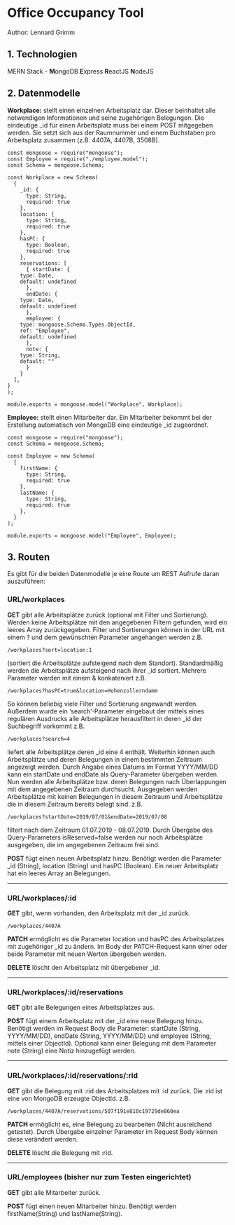 # Office Occupancy Tool
Author: Lennard Grimm


## 1. Technologien

MERN Stack - **M**ongoDB **E**xpress **R**eactJS **N**odeJS

## 2. Datenmodelle
**Workplace:**
stellt einen einzelnen Arbeitsplatz dar. Dieser beinhaltet alle notwendigen Informationen und seine zugehörigen Belegungen. Die eindeutige _id für einen Arbeitsplatz muss bei einem POST mitgegeben werden. Sie setzt sich aus der Raumnummer und einem Buchstaben pro Arbeitsplatz zusammen (z.B. 4407A, 4407B, 3508B).

	const mongoose = require("mongoose");
	const Employee = require("./employee.model");
	const Schema = mongoose.Schema;

	const Workplace = new Schema(
	  {
	    _id: {
	      type: String,
	      required: true
	    },
	    location: {
	      type: String,
	      required: true
	    },
	    hasPC: {
	      type: Boolean,
	      required: true
	    },
	    reservations: [
	      { startDate: {
		type: Date,
		default: undefined
	      },
	      endDate: {
		type: Date,
		default: undefined
	      },
	      employee: {
		type: mongoose.Schema.Types.ObjectId,
		ref: "Employee",
		default: undefined
	      },
	      note: {
		type: String,
		default: ""
	      }
	    }
	  ],
	}
	);

	module.exports = mongoose.model("Workplace", Workplace);


**Employee:**
stellt einen Mitarbeiter dar. Ein Mitarbeiter bekommt bei der Erstellung automatisch von MongoDB eine eindeutige _id zugeordnet.

	const mongoose = require("mongoose");
	const Schema = mongoose.Schema;

	const Employee = new Schema(
	  {
	    firstName: {
	      type: String,
	      required: true
	    },
	    lastName: {
	      type: String,
	      required: true
	    },
	  }
	);

	module.exports = mongoose.model("Employee", Employee);

## 3. Routen

Es gibt für die beiden Datenmodelle je eine Route um REST Aufrufe daran auszuführen:


### URL/workplaces
**GET** gibt alle Arbeitsplätze zurück (optional mit Filter und Sortierung). Werden keine Arbeitsplätze mit den angegebenen Filtern gefunden, wird ein leeres Array zurückgegeben. Filter und Sortierungen können in der URL mit einem ? und dem gewünschten Parameter angehangen werden z.B.

	/workplaces?sort=location:1
(sortiert die Arbeitsplätze aufsteigend nach dem Standort).
Standardmäßig werden die Arbeitsplätze aufsteigend nach ihrer _id sortiert. Mehrere Parameter werden mit einem & konkateniert z.B.

	/workplaces?hasPC=true&location=Hohenzollerndamm
So können beliebig viele Filter und Sortierung angewandt werden.
Außerdem wurde ein ‘search’-Parameter eingebaut der mittels eines regulären Ausdrucks alle Arbeitsplätze herausfiltert in deren _id der Suchbegriff vorkommt z.B.

	/workplaces?search=4
liefert alle Arbeitsplätze deren _id eine 4 enthält.
Weiterhin können auch Arbeitsplätze und deren Belegungen in einem bestimmten Zeitraum angezeigt werden. Durch Angabe eines Datums im Format YYYY/MM/DD kann ein startDate und endDate als Query-Parameter übergeben werden. Nun werden alle Arbeitsplätze bzw. deren Belegungen nach Überlappungen mit dem angegebenen Zeitraum durchsucht. Ausgegeben werden Arbeitsplätze mit keinen Belegungen in diesem Zeitraum und Arbeitsplätze die in diesem Zeitraum bereits belegt sind. z.B.

	/workplaces?startDate=2019/07/01&endDate=2019/07/08
filtert nach dem Zeitraum 01.07.2019 - 08.07.2019.
Durch Übergabe des Query-Parameters isReserved=false werden nur noch Arbeitsplätze ausgegeben, die im angegebenen Zeitraum frei sind.

**POST** fügt einen neuen Arbeitsplatz hinzu.
Benötigt werden die Parameter _id (String), location (String) und hasPC (Boolean). Ein neuer Arbeitsplatz hat ein leeres Array an Belegungen.

---
### URL/workplaces/:id
**GET** gibt, wenn vorhanden, den Arbeitsplatz mit der _id zurück.

	/workplaces/4407A
**PATCH** ermöglicht es die Parameter location und hasPC des Arbeitsplatzes mit zugehöriger _id zu ändern. Im Body der PATCH-Request kann einer oder beide Parameter mit neuen Werten übergeben werden.

**DELETE** löscht den Arbeitsplatz mit übergebener _id.

---
### URL/workplaces/:id/reservations
**GET** gibt alle Belegungen eines Arbeitsplatzes aus.

**POST** fügt einem Arbeitsplatz mit der _id eine neue Belegung hinzu. Benötigt werden im Request Body die Parameter: startDate (String, YYYY/MM/DD), endDate (String, YYYY/MM/DD) und employee (String, mittels einer ObjectId). Optional kann einer Belegung mit dem Parameter note (String) eine Notiz hinzugefügt werden.

---
### URL/workplaces/:id/reservations/:rid
**GET** gibt die Belegung mit :rid des Arbeitsplatzes mit :id zurück. Die :rid ist eine von MongoDB erzeugte ObjectId. z.B.

	/workplaces/4407A/reservations/507f191e810c19729de860ea
**PATCH**  ermöglicht es, eine Belegung zu bearbeiten (Nicht ausreichend getestet). Durch Übergabe einzelner Parameter im Request Body können diese verändert werden.

**DELETE** löscht die Belegung mit :rid.

---
### URL/employees (bisher nur zum Testen eingerichtet)
**GET** gibt alle Mitarbeiter zurück.

**POST** fügt einen neuen Mitarbeiter hinzu. Benötigt werden firstName(String) und lastName(String).
